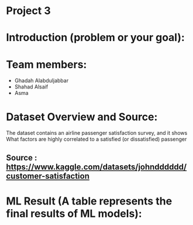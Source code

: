 
# Project 3

# Introduction (problem or your goal):
 
# Team members: 
- Ghadah Alabduljabbar
- Shahad Alsaif
- Asma

# Dataset Overview and Source:
 The dataset contains an airline passenger satisfaction survey, and it shows What factors are highly correlated to a satisfied (or dissatisfied) passenger
## Source : https://www.kaggle.com/datasets/johndddddd/customer-satisfaction



# ML Result (A table represents the final results of ML models):



